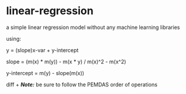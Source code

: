 # linear-regression

a simple linear regression model without any machine learning libraries

using:

y = (slope)x-var + y-intercept

slope = (m(x) * m(y)) - m(x * y) / m(x)^2 - m(x^2)

y-intercept = m(y) - slope(m(x))

diff + **_Note:_** be sure to follow the PEMDAS order of operations


